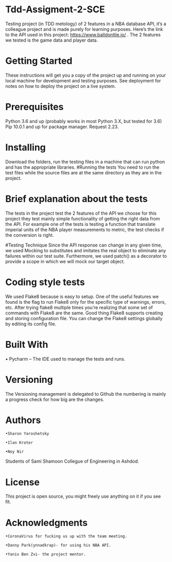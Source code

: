 # Tdd-Assigment-2-SCE

Testing project (in TDD metology) of 2 features in a NBA database API, it’s a colleague project and is made purely for learning purposes.
Here’s the link to the API used in this project: https://www.balldontlie.io/ .
The 2 features we tested is the game data and player data.
# Getting Started
These instructions will get you a copy of the project up and running on your local machine for development and testing purposes. See deployment for notes on how to deploy the project on a live system.
# Prerequisites
Python 3.6 and up (probably works in most Python 3.X, but tested for 3.6)
Pip 10.0.1 and up for package manager.
Request 2.23.
# Installing
Download the folders, run the testing files in a machine that can run python and has the appropriate libraries.
#Running the tests
You need to run the test files while the source files are at the same directory as they are in the project.
# Brief explanation about the tests
The tests in the project test the 2 features of the API we choose for this project they test mainly simple functionality of getting the right data from the API.
For example one of the tests is testing a function that translate imperial units of the NBA player measurements to metric, the test checks if the conversion is right.

#Testing Technique
Since the API response can change in any given time, we used Mocking to substitutes and imitates the real object to eliminate any failures within our test suite.
Furthermore,  we used patch() as a decorator to provide a scope in which we will mock our target object.

# Coding style tests
We used Flake8 because is easy to setup.
One of the useful features we found is the flag to run Flake8 only for the specific type of warnings, errors, etc.
After trying flake8 multiple times you’re realizing that some set of commands with Flake8 are the same. Good thing Flake8 supports creating and storing configuration file. You can change the Flake8 settings globally by editing its config file.

# Built With
•	Pycharm – The IDE used to manage the tests and runs.
# Versioning
The Versioning management is delegated to Github the numbering is mainly a progress check for how big are the changes.
# Authors
	•Sharon Yaroshetsky 

	•Ilan Kroter 

	•Noy Nir 
Students of Sami Shamoon Collegue of Engineering in Ashdod.
# License
This project is open source, you might freely use anything on it if you see fit.
# Acknowledgments
	•CoronaVirus for fucking us up with the team meeting.

	•Danny Park(ynnadkrap)- for using his NBA API.

	•Yaniv Ben Zvi- the project mentor.

